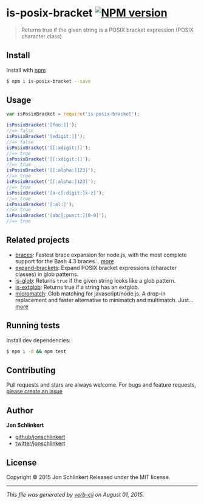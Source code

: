 # is-posix-bracket [![NPM version](https://badge.fury.io/js/is-posix-bracket.svg)](http://badge.fury.io/js/is-posix-bracket)

> Returns true if the given string is a POSIX bracket expression (POSIX character class).

## Install

Install with [npm](https://www.npmjs.com/)

```sh
$ npm i is-posix-bracket --save
```

## Usage

```js
var isPosixBracket = require('is-posix-bracket');

isPosixBracket('[foo:]]');
//=> false
isPosixBracket('[xdigit:]]');
//=> false
isPosixBracket('[[:xdigit:]]');
//=> true
isPosixBracket('[[:xdigit:]]');
//=> true
isPosixBracket('[[:alpha:]123]');
//=> true
isPosixBracket('[[:alpha:]123]');
//=> true
isPosixBracket('[a-c[:digit:]x-z]');
//=> true
isPosixBracket('[:al:]');
//=> true
isPosixBracket('[abc[:punct:][0-9]');
//=> true
```

## Related projects

* [braces](https://github.com/jonschlinkert/braces): Fastest brace expansion for node.js, with the most complete support for the Bash 4.3 braces… [more](https://github.com/jonschlinkert/braces)
* [expand-brackets](https://github.com/jonschlinkert/expand-brackets): Expand POSIX bracket expressions (character classes) in glob patterns.
* [is-glob](https://github.com/jonschlinkert/is-glob): Returns `true` if the given string looks like a glob pattern.
* [is-extglob](https://github.com/jonschlinkert/is-extglob): Returns true if a string has an extglob.
* [micromatch](https://github.com/jonschlinkert/micromatch): Glob matching for javascript/node.js. A drop-in replacement and faster alternative to minimatch and multimatch. Just… [more](https://github.com/jonschlinkert/micromatch)

## Running tests

Install dev dependencies:

```sh
$ npm i -d && npm test
```

## Contributing

Pull requests and stars are always welcome. For bugs and feature requests, [please create an issue](https://github.com/jonschlinkert/is-posix-bracket/issues/new)

## Author

**Jon Schlinkert**

+ [github/jonschlinkert](https://github.com/jonschlinkert)
+ [twitter/jonschlinkert](http://twitter.com/jonschlinkert)

## License

Copyright © 2015 Jon Schlinkert
Released under the MIT license.

***

_This file was generated by [verb-cli](https://github.com/assemble/verb-cli) on August 01, 2015._